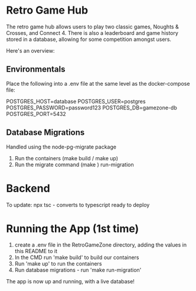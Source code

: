 # Retro Game Hub

The retro game hub allows users to play two classic games, Noughts & Crosses, and Connect 4. There is also a leaderboard and game history stored in a database, allowing for some competition amongst users.

Here's an overview:

## Environmentals

Place the following into a .env file at the same level as the docker-compose file:

POSTGRES_HOST=database
POSTGRES_USER=postgres
POSTGRES_PASSWORD=password123
POSTGRES_DB=gamezone-db
POSTGRES_PORT=5432

## Database Migrations

Handled using the node-pg-migrate package

1. Run the containers (make build / make up)
2. Run the migrate command (make ) run-migration

# Backend

To update: npx tsc - converts to typescript ready to deploy

# Running the App (1st time)

1. create a .env file in the RetroGameZone directory, adding the values in this README to it
2. In the CMD run 'make build' to build our containers
3. Run 'make up' to run the containers
4. Run database migrations - run 'make run-migration'

The app is now up and running, with a live database!
